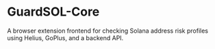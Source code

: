 # GuardSOL-Core
A browser extension frontend for checking Solana address risk profiles using Helius, GoPlus, and a backend API.
